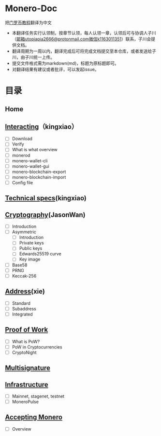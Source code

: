 # Monero-Doc
把[门罗币教程](https://monerodocs.org/)翻译为中文

- 本翻译任务实行认领制，按章节认领，每人认领一章，认领后可与协调人子川（邮箱utopiapia2666@protonmail.com微信k1163011351）联系，子川会提供文档。
- 翻译周期为一周以内，翻译完成后可将完成文档提交至本仓库，或者发送给子川，由子川统一上传。
- 提交文件格式需为markdown(md)，标题为原标题即可。
- 对翻译结果有建议或者批评，可以发起issue。


# 目录
## Home
## [Interacting](https://monerodocs.org/interacting/download-monero-binaries/)（kingxiao）
- [ ] Download
- [ ] Verify
- [ ] What is what overview
- [ ] monerod
- [ ] monero-wallet-cli
- [ ] monero-wallet-gui
- [ ] monero-blockchain-export
- [ ] monero-blockchain-import
- [ ] Config file
## [Technical specs](https://monerodocs.org/technical-specs/)(kingxiao)
## [Cryptography](https://monerodocs.org/cryptography/introduction/)(JasonWan)
- [ ] Introduction
- [ ] Asymmetric
    - [ ] Introduction
    - [ ] Private keys
    - [ ] Public keys
     - [ ] Edwards25519 curve
     - [ ] Key image
- [ ] Base58
- [ ] PRNG
- [ ] Keccak-256
## [Address](https://monerodocs.org/public-address/standard-address/)(xie)
- [ ] Standard
- [ ] Subaddress
- [ ] Integrated
## [Proof of Work](https://monerodocs.org/proof-of-work/what-is-pow/)
- [ ] What is PoW?
- [ ] PoW in Cryptocurrencies
- [ ] CryptoNight
## [Multisignature](https://monerodocs.org/multisignature/)
## [Infrastructure](https://monerodocs.org/infrastructure/networks/)
- [ ] Mainnet, stagenet, testnet
- [ ] MoneroPulse
## [Accepting Monero](https://monerodocs.org/accepting-monero/overview/)
- [ ] Overview
